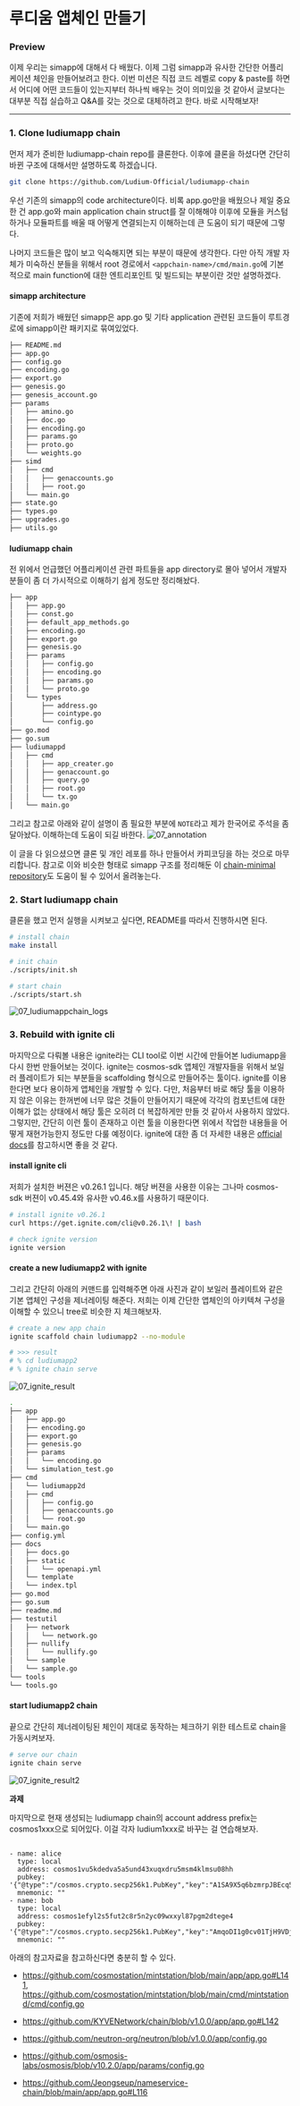 # 루디움 앱체인 만들기

### Preview

<!-- TODO : preview 멘트 적을 것 -->

이제 우리는 simapp에 대해서 다 배웠다. 이제 그럼 simapp과 유사한 간단한 어플리케이션 체인을 만들어보려고 한다. 이번 미션은 직접 코드 레벨로 copy & paste를 하면서 어디에 어떤 코드들이 있는지부터 하나씩 배우는 것이 의미있을 것 같아서 글보다는 대부분 직접 실습하고 Q&A를 갖는 것으로 대체하려고 한다. 바로 시작해보자!

---

<!-- TODO: go mod init부터 해야하나? -->

### 1. Clone ludiumapp chain

먼저 제가 준비한 ludiumapp-chain repo를 클론한다. 이후에 클론을 하셨다면 간단히 바뀐 구조에 대해서만 설명하도록 하겠습니다.

```bash
git clone https://github.com/Ludium-Official/ludiumapp-chain
```

우선 기존의 simapp의 code architecture이다. 비록 app.go만을 배웠으나 제일 중요한 건 app.go와 main application chain struct를 잘 이해해야 이후에 모듈을 커스텀하거나 모듈파트를 배울 때 어떻게 연결되는지 이해하는데 큰 도움이 되기 때문에 그렇다.

나머지 코드들은 많이 보고 익숙해지면 되는 부분이 때문에 생각한다. 다만 아직 개발 자체가 미숙하신 분들을 위해서 root 경로에서 `<appchain-name>/cmd/main.go`에 기본적으로 main function에 대한 엔트리포인트 및 빌드되는 부분이란 것만 설명하겠다.

#### simapp architecture

기존에 저희가 배웠던 simapp은 app.go 및 기타 application 관련된 코드들이 루트경로에 simapp이란 패키지로 묶여있었다.

```sh
├── README.md
├── app.go
├── config.go
├── encoding.go
├── export.go
├── genesis.go
├── genesis_account.go
├── params
│   ├── amino.go
│   ├── doc.go
│   ├── encoding.go
│   ├── params.go
│   ├── proto.go
│   └── weights.go
├── simd
│   ├── cmd
│   │   ├── genaccounts.go
│   │   ├── root.go
│   └── main.go
├── state.go
├── types.go
├── upgrades.go
├── utils.go
```

#### ludiumapp chain

전 위에서 언급했던 어플리케이션 관련 파트들을 app directory로 몰아 넣어서 개발자분들이 좀 더 가시적으로 이해하기 쉽게 정도만 정리해놨다.

```sh
├── app
│   ├── app.go
│   ├── const.go
│   ├── default_app_methods.go
│   ├── encoding.go
│   ├── export.go
│   ├── genesis.go
│   ├── params
│   │   ├── config.go
│   │   ├── encoding.go
│   │   ├── params.go
│   │   └── proto.go
│   └── types
│       ├── address.go
│       ├── cointype.go
│       └── config.go
├── go.mod
├── go.sum
├── ludiumappd
│   ├── cmd
│   │   ├── app_creater.go
│   │   ├── genaccount.go
│   │   ├── query.go
│   │   ├── root.go
│   │   └── tx.go
│   └── main.go
```

그리고 참고로 아래와 같이 설명이 좀 필요한 부분에 `NOTE`라고 제가 한국어로 주석을 좀 달아놨다. 이해하는데 도움이 되길 바한다.
![07_annotation](./assets/07_annotation.png)

이 글을 다 읽으셨으면 클론 및 개인 레포를 하나 만들어서 카피코딩을 하는 것으로 마무리합니다. 참고로 이와 비슷한 형태로 simapp 구조를 정리해둔 이 [chain-minimal repository](https://github.com/cosmosregistry/chain-minimal)도 도움이 될 수 있어서 올려놓는다.

### 2. Start ludiumapp chain

클론을 했고 먼저 실행을 시켜보고 싶다면, README를 따라서 진행하시면 된다.

```bash
# install chain
make install

# init chain
./scripts/init.sh

# start chain
./scripts/start.sh
```

![07_ludiumappchain_logs](./assets/07_ludiumappchain_logs.png)

<!-- https://github.com/cosmosregistry/chain-minimal -->

### 3. Rebuild with ignite cli

마지막으로 다뤄볼 내용은 ignite라는 CLI tool로 이번 시간에 만들어본 ludiumapp을 다시 한번 만들어보는 것이다. ignite는 cosmos-sdk 앱체인 개발자들을 위해서 보일러 플레이트가 되는 부분들을 scaffolding 형식으로 만들어주는 툴이다. ignite를 이용한다면 보다 용이하게 앱체인을 개발할 수 있다. 다만, 처음부터 바로 해당 툴을 이용하지 않은 이유는 한꺼번에 너무 많은 것들이 만들어지기 때문에 각각의 컴포넌트에 대한 이해가 없는 상태에서 해당 툴은 오히려 더 복잡하게만 만들 것 같아서 사용하지 않았다. 그렇지만, 간단히 이런 툴이 존재하고 이런 툴을 이용한다면 위에서 작업한 내용들을 어떻게 재현가능한지 정도만 다룰 예정이다. ignite에 대한 좀 더 자세한 내용은 [official docs](https://docs.ignite.com/)를 참고하시면 좋을 것 같다.

#### install ignite cli

저희가 설치한 버젼은 v0.26.1 입니다. 해당 버젼을 사용한 이유는 그나마 cosmos-sdk 버젼이 v0.45.4와 유사한 v0.46.x를 사용하기 때문이다.

```bash
# install ignite v0.26.1
curl https://get.ignite.com/cli@v0.26.1\! | bash

# check ignite version
ignite version
```

#### create a new ludiumapp2 with ignite

그리고 간단히 아래의 커맨드를 입력해주면 아래 사진과 같이 보일러 플레이트와 같은 기본 앱체인 구성을 제너레이팅 해준다. 저희는 이제 간단한 앱체인의 아키텍쳐 구성을 이해할 수 있으니 tree로 비슷한 지 체크해보자.

```bash
# create a new app chain
ignite scaffold chain ludiumapp2 --no-module

# >>> result
# % cd ludiumapp2
# % ignite chain serve
```

![07_ignite_result](./assets/07_ignite_result.png)

```sh
.
├── app
│   ├── app.go
│   ├── encoding.go
│   ├── export.go
│   ├── genesis.go
│   ├── params
│   │   └── encoding.go
│   └── simulation_test.go
├── cmd
│   └── ludiumapp2d
│   ├── cmd
│   │   ├── config.go
│   │   ├── genaccounts.go
│   │   └── root.go
│   └── main.go
├── config.yml
├── docs
│   ├── docs.go
│   ├── static
│   │   └── openapi.yml
│   └── template
│   └── index.tpl
├── go.mod
├── go.sum
├── readme.md
├── testutil
│   ├── network
│   │   └── network.go
│   ├── nullify
│   │   └── nullify.go
│   └── sample
│   └── sample.go
└── tools
└── tools.go

```

#### start ludiumapp2 chain

끝으로 간단히 제너레이팅된 체인이 제대로 동작하는 체크하기 위한 테스트로 chain을 가동시켜보자.

```bash
# serve our chain
ignite chain serve
```

![07_ignite_result2](./assets/07_ignite_result2.png)

**과제**

마지막으로 현재 생성되는 ludiumapp chain의 account address prefix는 cosmos1xxx으로 되어있다. 이걸 각자 ludium1xxx로 바꾸는 걸 연습해보자.

```

- name: alice
  type: local
  address: cosmos1vu5kdedva5a5und43xuqxdru5msm4klmsu08hh
  pubkey: '{"@type":"/cosmos.crypto.secp256k1.PubKey","key":"A1SA9X5q6bzmrpJBEcq5Gpl4vBtas/5L7729511/nEUi"}'
  mnemonic: ""
- name: bob
  type: local
  address: cosmos1efyl2s5fut2c8r5n2yc09wxxyl87pgm2dtege4
  pubkey: '{"@type":"/cosmos.crypto.secp256k1.PubKey","key":"AmqoDI1g0cv01TjH9VDjljfcY4GFhKPIJykH3esIU3G+"}'
  mnemonic: ""

```

아래의 참고자료을 참고하신다면 충분히 할 수 있다.

- https://github.com/cosmostation/mintstation/blob/main/app/app.go#L141, https://github.com/cosmostation/mintstation/blob/main/cmd/mintstationd/cmd/config.go

- https://github.com/KYVENetwork/chain/blob/v1.0.0/app/app.go#L142

- https://github.com/neutron-org/neutron/blob/v1.0.0/app/config.go

- https://github.com/osmosis-labs/osmosis/blob/v10.2.0/app/params/config.go

- https://github.com/Jeongseup/nameservice-chain/blob/main/app/app.go#L116
